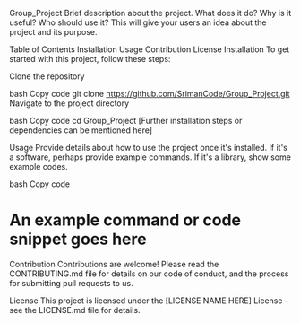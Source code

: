 Group_Project
Brief description about the project. What does it do? Why is it useful? Who should use it? This will give your users an idea about the project and its purpose.

Table of Contents
Installation
Usage
Contribution
License
Installation
To get started with this project, follow these steps:

Clone the repository

bash
Copy code
git clone https://github.com/SrimanCode/Group_Project.git
Navigate to the project directory

bash
Copy code
cd Group_Project
[Further installation steps or dependencies can be mentioned here]

Usage
Provide details about how to use the project once it's installed. If it's a software, perhaps provide example commands. If it's a library, show some example codes.

bash
Copy code
# An example command or code snippet goes here
Contribution
Contributions are welcome! Please read the CONTRIBUTING.md file for details on our code of conduct, and the process for submitting pull requests to us.

License
This project is licensed under the [LICENSE NAME HERE] License - see the LICENSE.md file for details.

